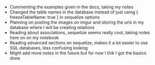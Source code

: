 * Commenting the examples given in the docs, taking my notes
* Changed the table names in the database instead of just using { freezeTableName: true } in sequelize options
* Planning on posting the images on imgur and storing the urls in my database where I will be creating relations 
* Reading about associations, sequelize seems really cool, taking notes here on on my notebook
* Reading advanced sections on sequelize, makes it a lot easier to use SQL databases, less confusing looking
* Might add more notes in the future but for now I thik I got the basics done